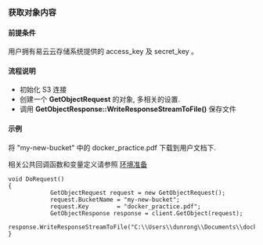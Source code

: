 ### 获取对象内容

#### 前提条件

用户拥有易云云存储系统提供的 access_key 及 secret_key 。

#### 流程说明

* 初始化 S3 连接
* 创建一个 **GetObjectRequest** 的对象, 多相关的设置.
* 调用 **GetObjectResponse::WriteResponseStreamToFile()** 保存文件

#### 示例

将 "my-new-bucket" 中的 docker_practice.pdf 下载到用户文档下. 

相关公共回调函数和变量定义请参照 [环境准备](../prepare.md)
```
void DoRequest()
{
            GetObjectRequest request = new GetObjectRequest();
            request.BucketName = "my-new-bucket";
            request.Key        = "docker_practice.pdf";
            GetObjectResponse response = client.GetObject(request);
            response.WriteResponseStreamToFile("C:\\Users\\dunrong\\Documents\\docker_practice.pdf");
}
```
